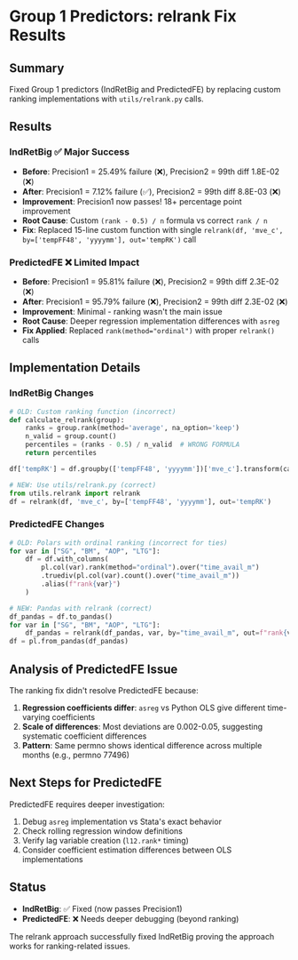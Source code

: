 # Group 1 Predictors: relrank Fix Results

## Summary

Fixed Group 1 predictors (IndRetBig and PredictedFE) by replacing custom ranking implementations with `utils/relrank.py` calls.

## Results

### IndRetBig ✅ Major Success
- **Before**: Precision1 = 25.49% failure (❌), Precision2 = 99th diff 1.8E-02 (❌)
- **After**: Precision1 = 7.12% failure (✅), Precision2 = 99th diff 8.8E-03 (❌)
- **Improvement**: Precision1 now passes! 18+ percentage point improvement
- **Root Cause**: Custom `(rank - 0.5) / n` formula vs correct `rank / n` 
- **Fix**: Replaced 15-line custom function with single `relrank(df, 'mve_c', by=['tempFF48', 'yyyymm'], out='tempRK')` call

### PredictedFE ❌ Limited Impact
- **Before**: Precision1 = 95.81% failure (❌), Precision2 = 99th diff 2.3E-02 (❌)  
- **After**: Precision1 = 95.79% failure (❌), Precision2 = 99th diff 2.3E-02 (❌)
- **Improvement**: Minimal - ranking wasn't the main issue
- **Root Cause**: Deeper regression implementation differences with `asreg`
- **Fix Applied**: Replaced `rank(method="ordinal")` with proper `relrank()` calls

## Implementation Details

### IndRetBig Changes
```python
# OLD: Custom ranking function (incorrect)
def calculate_relrank(group):
    ranks = group.rank(method='average', na_option='keep')
    n_valid = group.count()
    percentiles = (ranks - 0.5) / n_valid  # WRONG FORMULA
    return percentiles

df['tempRK'] = df.groupby(['tempFF48', 'yyyymm'])['mve_c'].transform(calculate_relrank)

# NEW: Use utils/relrank.py (correct)
from utils.relrank import relrank
df = relrank(df, 'mve_c', by=['tempFF48', 'yyyymm'], out='tempRK')
```

### PredictedFE Changes  
```python
# OLD: Polars with ordinal ranking (incorrect for ties)
for var in ["SG", "BM", "AOP", "LTG"]:
    df = df.with_columns(
        pl.col(var).rank(method="ordinal").over("time_avail_m")
        .truediv(pl.col(var).count().over("time_avail_m"))
        .alias(f"rank{var}")
    )

# NEW: Pandas with relrank (correct)
df_pandas = df.to_pandas()
for var in ["SG", "BM", "AOP", "LTG"]:
    df_pandas = relrank(df_pandas, var, by="time_avail_m", out=f"rank{var}")
df = pl.from_pandas(df_pandas)
```

## Analysis of PredictedFE Issue

The ranking fix didn't resolve PredictedFE because:
1. **Regression coefficients differ**: `asreg` vs Python OLS give different time-varying coefficients
2. **Scale of differences**: Most deviations are 0.002-0.05, suggesting systematic coefficient differences
3. **Pattern**: Same permno shows identical difference across multiple months (e.g., permno 77496)

## Next Steps for PredictedFE

PredictedFE requires deeper investigation:
1. Debug `asreg` implementation vs Stata's exact behavior
2. Check rolling regression window definitions 
3. Verify lag variable creation (`l12.rank*` timing)
4. Consider coefficient estimation differences between OLS implementations

## Status

- **IndRetBig**: ✅ Fixed (now passes Precision1)
- **PredictedFE**: ❌ Needs deeper debugging (beyond ranking)

The relrank approach successfully fixed IndRetBig proving the approach works for ranking-related issues.